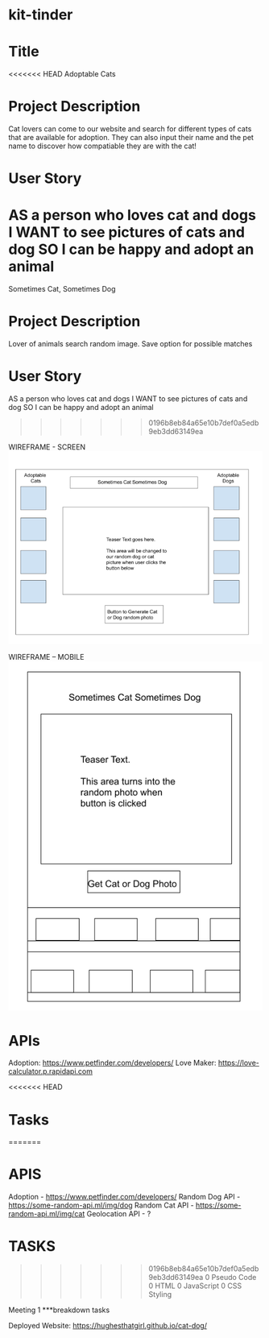 # kit-tinder

# Title
<<<<<<< HEAD
Adoptable Cats

# Project Description
Cat lovers can come to our website and search for different types of cats that are available for adoption. They can also input their name and the pet name to discover how compatiable they are with the cat! 

# User Story
AS a person who loves cat and dogs
I WANT to see pictures of cats and dog
SO I can be happy and adopt an animal
=======
Sometimes Cat, Sometimes Dog

# Project Description
Lover of animals search random image. Save option for possible matches

# User Story
AS 		a person who loves cat and dogs
I WANT 		to see pictures of cats and dog
SO 		I can be happy and adopt an animal
>>>>>>> 0196b8eb84a65e10b7def0a5edb9eb3dd63149ea

WIREFRAME - SCREEN
<img src = "images\Screen Shot 2021-01-07 at 8.37.40 PM.png">

WIREFRAME – MOBILE
<img src = "images\Screen Shot 2021-01-07 at 8.49.22 PM.png">

# APIs
Adoption: https://www.petfinder.com/developers/
Love Maker: https://love-calculator.p.rapidapi.com

<<<<<<< HEAD
# Tasks
=======
 	      

# APIS
Adoption -		https://www.petfinder.com/developers/
Random Dog API - 	https://some-random-api.ml/img/dog
Random Cat API - 	https://some-random-api.ml/img/cat
Geolocation API - ?




# TASKS
>>>>>>> 0196b8eb84a65e10b7def0a5edb9eb3dd63149ea
0	Pseudo Code
0	HTML
0	JavaScript
0	CSS Styling

Meeting 1
***breakdown tasks

Deployed Website: https://hughesthatgirl.github.io/cat-dog/